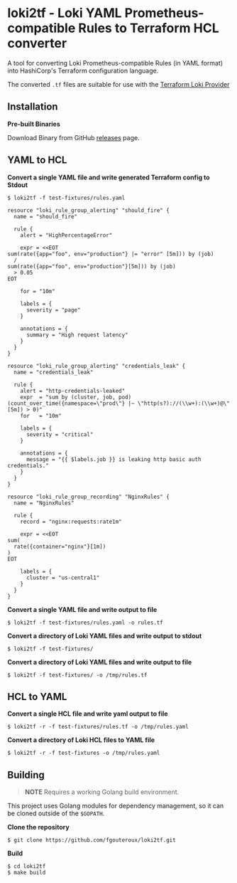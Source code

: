 # loki2tf - Loki YAML Prometheus-compatible Rules to Terraform HCL converter

A tool for converting Loki Prometheus-compatible Rules (in YAML format) into HashiCorp's Terraform configuration language.

The converted `.tf` files are suitable for use with the [Terraform Loki Provider](https://registry.terraform.io/providers/fgouteroux/loki/latest/docs)


## Installation

**Pre-built Binaries**

Download Binary from GitHub [releases](https://github.com/fgouteroux/loki2tf/releases/latest) page.


## YAML to HCL

**Convert a single YAML file and write generated Terraform config to Stdout**

```
$ loki2tf -f test-fixtures/rules.yaml

resource "loki_rule_group_alerting" "should_fire" {
  name = "should_fire"

  rule {
    alert = "HighPercentageError"

    expr = <<EOT
sum(rate({app="foo", env="production"} |= "error" [5m])) by (job)
  /
sum(rate({app="foo", env="production"}[5m])) by (job)
  > 0.05
EOT

    for = "10m"

    labels = {
      severity = "page"
    }

    annotations = {
      summary = "High request latency"
    }
  }
}

resource "loki_rule_group_alerting" "credentials_leak" {
  name = "credentials_leak"

  rule {
    alert = "http-credentials-leaked"
    expr  = "sum by (cluster, job, pod) (count_over_time({namespace=\"prod\"} |~ \"http(s?)://(\\w+):(\\w+)@\" [5m]) > 0)"
    for   = "10m"

    labels = {
      severity = "critical"
    }

    annotations = {
      message = "{{ $labels.job }} is leaking http basic auth credentials."
    }
  }
}

resource "loki_rule_group_recording" "NginxRules" {
  name = "NginxRules"

  rule {
    record = "nginx:requests:rate1m"

    expr = <<EOT
sum(
  rate({container="nginx"}[1m])
)
EOT

    labels = {
      cluster = "us-central1"
    }
  }
}

```

**Convert a single YAML file and write output to file**

```
$ loki2tf -f test-fixtures/rules.yaml -o rules.tf
```

**Convert a directory of Loki YAML files and write output to stdout**

```
$ loki2tf -f test-fixtures/
```

**Convert a directory of Loki YAML files and write output to file**

```
$ loki2tf -f test-fixtures/ -o /tmp/rules.tf
```

## HCL to YAML

**Convert a single HCL file and write yaml output to file**

```
$ loki2tf -r -f test-fixtures/rules.tf -o /tmp/rules.yaml
```

**Convert a directory of Loki HCL files to YAML file**

```
$ loki2tf -r -f test-fixtures -o /tmp/rules.yaml

```

## Building

> **NOTE** Requires a working Golang build environment.

This project uses Golang modules for dependency management, so it can be cloned outside of the `$GOPATH`.

**Clone the repository**

```
$ git clone https://github.com/fgouteroux/loki2tf.git
```

**Build**

```
$ cd loki2tf
$ make build
```
